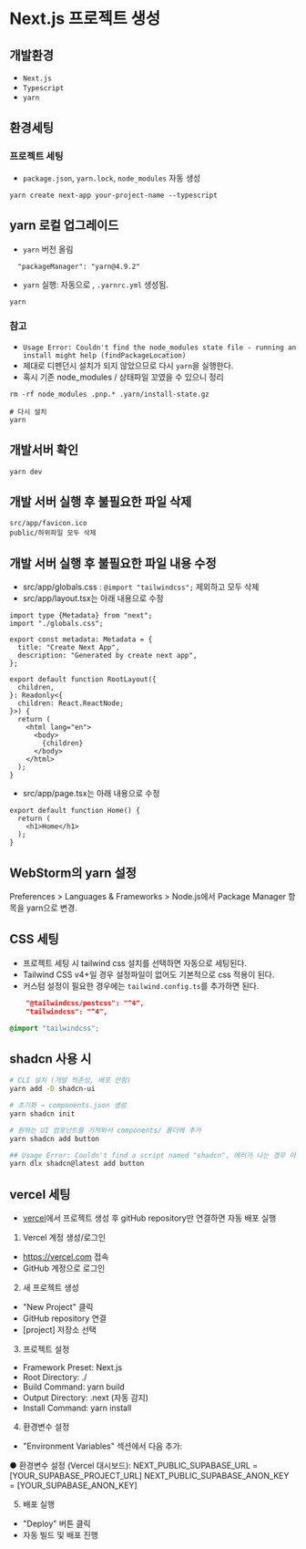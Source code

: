 # Next.js 프로젝트 생성

## 개발환경 

- `Next.js`
- `Typescript`
- `yarn`


## 환경세팅

### 프로젝트 세팅
- `package.json`, `yarn.lock`, `node_modules` 자동 생성
```
yarn create next-app your-project-name --typescript
```

## yarn 로컬 업그레이드
- `yarn` 버전 올림 
```
  "packageManager": "yarn@4.9.2"
```

- `yarn` 실행: 자동으로 , `.yarnrc.yml` 생성됨.
```
yarn
```

### 참고
- `Usage Error: Couldn't find the node_modules state file - running an install might help (findPackageLocation)`
- 제대로 디펜던시 설치가 되지 않았으므로 다시 `yarn`을 실행한다.  
- 혹시 기존 node_modules / 상태파일 꼬였을 수 있으니 정리
```
rm -rf node_modules .pnp.* .yarn/install-state.gz

# 다시 설치
yarn
```

## 개발서버 확인
```
yarn dev
```

## 개발 서버 실행 후 불필요한 파일 삭제 
```
src/app/favicon.ico
public/하위파일 모두 삭제
```

## 개발 서버 실행 후 불필요한 파일 내용 수정
- src/app/globals.css : `@import "tailwindcss";` 제외하고 모두 삭제
- src/app/layout.tsx는 아래 내용으로 수정
```tsx
import type {Metadata} from "next";
import "./globals.css";

export const metadata: Metadata = {
  title: "Create Next App",
  description: "Generated by create next app",
};

export default function RootLayout({
  children,
}: Readonly<{
  children: React.ReactNode;
}>) {
  return (
    <html lang="en">
      <body>
        {children}
      </body>
    </html>
  );
}
```
- src/app/page.tsx는 아래 내용으로 수정
```tsx
export default function Home() {
  return (
    <h1>Home</h1>
  );
}
```



## WebStorm의 yarn 설정
Preferences > Languages & Frameworks > Node.js에서 Package Manager 항목을 yarn으로 변경.

## CSS 세팅
- 프로젝트 세팅 시 tailwind css 설치를 선택하면 자동으로 세팅된다.
- Tailwind CSS v4+일 경우 설정파일이 없어도 기본적으로 css 적용이 된다.
- 커스텀 설정이 필요한 경우에는 `tailwind.config.ts`를 추가하면 된다. 

```package.json
    "@tailwindcss/postcss": "^4",
    "tailwindcss": "^4",
```

```global.css
@import "tailwindcss";
```

## shadcn 사용 시
```bash
# CLI 설치 (개발 의존성, 배포 안함)
yarn add -D shadcn-ui 

# 초기화 → components.json 생성
yarn shadcn init 

# 원하는 UI 컴포넌트를 가져와서 components/ 폴더에 추가
yarn shadcn add button 

## Usage Error: Couldn't find a script named "shadcn". 에러가 나는 경우 아래 명령어로 
yarn dlx shadcn@latest add button
```



## vercel 세팅
- [vercel](https://vercel.com/)에서 프로젝트 생성 후 gitHub repository만 연결하면 자동 배포 실행


1. Vercel 계정 생성/로그인
  - https://vercel.com 접속
  - GitHub 계정으로 로그인
2. 새 프로젝트 생성
  - "New Project" 클릭
  - GitHub repository 연결
  - [project] 저장소 선택
3. 프로젝트 설정
  - Framework Preset: Next.js
  - Root Directory: ./
  - Build Command: yarn build
  - Output Directory: .next (자동 감지)
  - Install Command: yarn install

4. 환경변수 설정
  - "Environment Variables" 섹션에서 다음 추가:

● 환경변수 설정 (Vercel 대시보드):
NEXT_PUBLIC_SUPABASE_URL = [YOUR_SUPABASE_PROJECT_URL]
NEXT_PUBLIC_SUPABASE_ANON_KEY = [YOUR_SUPABASE_ANON_KEY]

5. 배포 실행
  - "Deploy" 버튼 클릭
  - 자동 빌드 및 배포 진행
